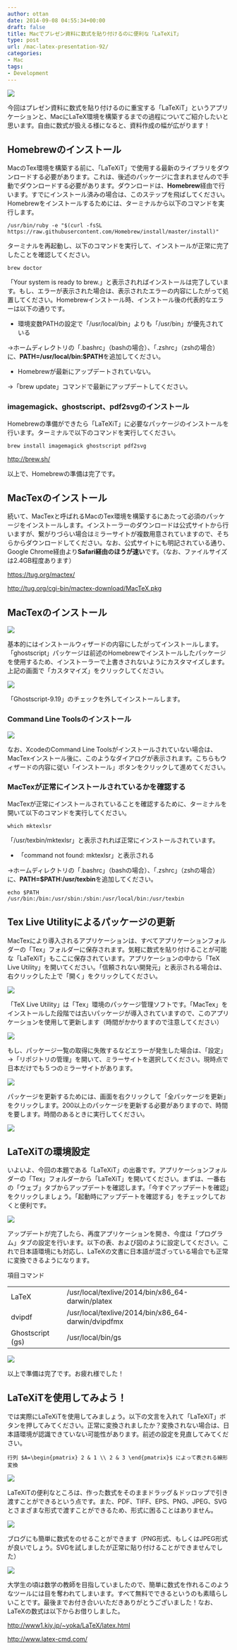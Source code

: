 ```yaml
---
author: ottan
date: 2014-09-08 04:55:34+00:00
draft: false
title: Macでプレゼン資料に数式を貼り付けるのに便利な「LaTeXiT」
type: post
url: /mac-latex-presentation-92/
categories:
- Mac
tags:
- Development
---
```


![](/images/2014/09/140908-540d6c049f4b9.jpg)






今回はプレゼン資料に数式を貼り付けるのに重宝する「LaTeXiT」というアプリケーションと、MacにLaTeX環境を構築するまでの過程についてご紹介したいと思います。自由に数式が扱える様になると、資料作成の幅が広がります！





## Homebrewのインストール





MacのTex環境を構築する前に、「LaTeXiT」で使用する最新のライブラリをダウンロードする必要があります。これは、後述のパッケージに含まれませんので手動でダウンロードする必要があります。ダウンロードは、**Homebrew**経由で行います。すでにインストール済みの場合は、このステップを飛ばしてください。Homebrewをインストールするためには、ターミナルから以下のコマンドを実行します。




    
    /usr/bin/ruby -e "$(curl -fsSL https://raw.githubusercontent.com/Homebrew/install/master/install)"





ターミナルを再起動し、以下のコマンドを実行して、インストールが正常に完了したことを確認してください。




    
    brew doctor





「Your system is ready to brew.」と表示されればインストールは完了しています。もし、エラーが表示された場合は、表示されたエラーの内容にしたがって処置してください。Homebrewインストール時、インストール後の代表的なエラーは以下の通りです。






  * 環境変数PATHの設定で「/usr/local/bin」よりも「/usr/bin」が優先されている  

→ホームディレクトリの「.bashrc」（bashの場合）、「.zshrc」（zshの場合）に、**PATH=/usr/local/bin:$PATH**を追加してください。

  * Homebrewが最新にアップデートされていない。  

→「brew update」コマンドで最新にアップデートしてください。




### imagemagick、ghostscript、pdf2svgのインストール





Homebrewの準備ができたら「LaTeXiT」に必要なパッケージのインストールを行います。ターミナルで以下のコマンドを実行してください。




    
    brew install imagemagick ghostscript pdf2svg



http://brew.sh/



以上で、Homebrewの準備は完了です。





## MacTexのインストール





続いて、MacTexと呼ばれるMacのTex環境を構築するにあたって必須のパッケージをインストールします。インストーラーのダウンロードは公式サイトから行いますが、繋がりづらい場合はミラーサイトが複数用意されていますので、そちらからダウンロードしてください。なお、公式サイトにも明記されている通り、Google Chrome経由より**Safari経由のほうが速い**です。（なお、ファイルサイズは2.4GB程度あります）



https://tug.org/mactex/

http://tug.org/cgi-bin/mactex-download/MacTeX.pkg



## MacTexのインストール





![](/images/2016/12/161204-5844066909668.png)






基本的にはインストールウィザードの内容にしたがってインストールします。「ghostscript」パッケージは前述のHomebrewでインストールしたパッケージを使用するため、インストーラーで上書きされないようにカスタマイズします。上記の画面で「カスタマイズ」をクリックしてください。





![](/images/2016/12/161204-58440670bfcc4.png)






「Ghostscript-9.19」のチェックを外してインストールします。





### Command Line Toolsのインストール





![](/images/2014/09/140907-540c56f2b237d.png)






なお、XcodeのCommand Line Toolsがインストールされていない場合は、MacTexインストール後に、このようなダイアログが表示されます。こちらもウィザードの内容に従い「インストール」ボタンをクリックして進めてください。





### MacTexが正常にインストールされているかを確認する





MacTexが正常にインストールされていることを確認するために、ターミナルを開いて以下のコマンドを実行してください。




    
    which mktexlsr





「/usr/texbin/mktexlsr」と表示されれば正常にインストールされています。






  * 「command not found: mktexlsr」と表示される  

→ホームディレクトリの「.bashrc」（bashの場合）、「.zshrc」（zshの場合）に、**PATH=$PATH:/usr/texbin**を追加してください。



    
    echo $PATH
    /usr/bin:/bin:/usr/sbin:/sbin:/usr/local/bin:/usr/texbin





## Tex Live Utilityによるパッケージの更新





MacTexにより導入されるアプリケーションは、すべてアプリケーションフォルダーの「Tex」フォルダーに保存されます。気軽に数式を貼り付けることが可能な「LaTeXiT」もここに保存されています。アプリケーションの中から「TeX Live Utility」を開いてください。「信頼されない開発元」と表示される場合は、右クリックした上で「開く」をクリックしてください。





![](/images/2014/09/140907-540c5920d90ee.png)






「TeX Live Utility」は「Tex」環境のパッケージ管理ソフトです。「MacTex」をインストールした段階では古いパッケージが導入されていますので、このアプリケーションを使用して更新します（時間がかかりますので注意してください）





![](/images/2014/09/140907-540c59218ce3c.png)






もし、パッケージ一覧の取得に失敗するなどエラーが発生した場合は、「設定」→「リポジトリの管理」を開いて、ミラーサイトを選択してください。現時点で日本だけでも５つのミラーサイトがあります。





![](/images/2014/09/140907-540c59225ccbf.png)






パッケージを更新するためには、画面を右クリックして「全パッケージを更新」をクリックします。200以上のパッケージを更新する必要がありますので、時間を要します。時間のあるときに実行してください。





![](/images/2014/09/140907-540c59234b770.png)






## LaTeXiTの環境設定





いよいよ、今回の本題である「LaTeXiT」の出番です。アプリケーションフォルダーの「Tex」フォルダーから「LaTeXiT」を開いてください。まずは、一番右の「ウェブ」タブからアップデートを確認します。「今すぐアップデートを確認」をクリックしましょう。「起動時にアップデートを確認する」をチェックしておくと便利です。





![](/images/2014/09/140907-540c5a4e5c426.png)






アップデートが完了したら、再度アプリケーションを開き、今度は「プログラム」タブの設定を行います。以下の表、および図のように設定してください。これで日本語環境にも対応し、LaTeXの文書に日本語が混ざっている場合でも正常に変換できるようになります。






<table >
<tr >項目コマンド</tr>
<tr >
<td >LaTeX
</td>
<td >/usr/local/texlive/2014/bin/x86_64-darwin/platex
</td></tr>
<tr >
<td >dvipdf
</td>
<td >/usr/local/texlive/2014/bin/x86_64-darwin/dvipdfmx
</td></tr>
<tr >
<td >Ghostscript (gs)
</td>
<td >/usr/local/bin/gs
</td></tr>
</table>






![](/images/2014/09/140908-540d35c7d4611.png)






以上で準備は完了です。お疲れ様でした！





## LaTeXiTを使用してみよう！





では実際にLaTeXiTを使用してみましょう。以下の文言を入れて「LaTeXiT」ボタンを押してみてください。正常に変換されましたか？変換されない場合は、日本語環境が認識できていない可能性があります。前述の設定を見直してみてください。




    
    行列 $A=\begin{pmatrix} 2 & 1 \\ 2 & 3 \end{pmatrix}$ によって表される線形変換





![](/images/2014/09/140908-540d32e7253e6.png)






LaTeXiTの便利なところは、作った数式をそのままドラッグ＆ドッロップで引き渡すことができるという点です。また、PDF、TIFF、EPS、PNG、JPEG、SVGとさまざまな形式で渡すことができるため、形式に困ることはありません。





![](/images/2014/09/140908-540d32e2ef9f6.png)






ブログにも簡単に数式をのせることができます（PNG形式、もしくはJPEG形式が良いでしょう。SVGを試しましたが正常に貼り付けることができませんでした）





![](/images/2014/09/140908-540d32ec3b3ab.png)






大学生の頃は数学の教師を目指していましたので、簡単に数式を作れるこのようなツールには目を奪われてしまいます。すべて無料でできるというのも素晴らしいことです。最後までお付き合いいただきありがとうございました！なお、LaTeXの数式は以下からお借りしました。



http://www1.kiy.jp/~yoka/LaTeX/latex.html

http://www.latex-cmd.com/
